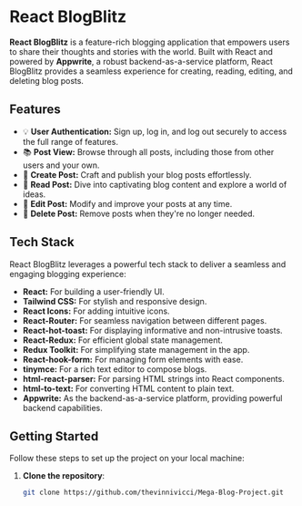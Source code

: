 # React BlogBlitz

**React BlogBlitz** is a feature-rich blogging application that empowers users to share their thoughts and stories with the world. Built with React and powered by **Appwrite**, a robust backend-as-a-service platform, React BlogBlitz provides a seamless experience for creating, reading, editing, and deleting blog posts.

## Features

- 💡 **User Authentication:** Sign up, log in, and log out securely to access the full range of features.
- 📚 **Post View:** Browse through all posts, including those from other users and your own.
- 📝 **Create Post:** Craft and publish your blog posts effortlessly.
- 📝 **Read Post:** Dive into captivating blog content and explore a world of ideas.
- 📝 **Edit Post:** Modify and improve your posts at any time.
- 📝 **Delete Post:** Remove posts when they're no longer needed.

## Tech Stack

React BlogBlitz leverages a powerful tech stack to deliver a seamless and engaging blogging experience:

- **React:** For building a user-friendly UI.
- **Tailwind CSS:** For stylish and responsive design.
- **React Icons:** For adding intuitive icons.
- **React-Router:** For seamless navigation between different pages.
- **React-hot-toast:** For displaying informative and non-intrusive toasts.
- **React-Redux:** For efficient global state management.
- **Redux Toolkit:** For simplifying state management in the app.
- **React-hook-form:** For managing form elements with ease.
- **tinymce:** For a rich text editor to compose blogs.
- **html-react-parser:** For parsing HTML strings into React components.
- **html-to-text:** For converting HTML content to plain text.
- **Appwrite:** As the backend-as-a-service platform, providing powerful backend capabilities.

## Getting Started

Follow these steps to set up the project on your local machine:

1. **Clone the repository**:

   ```bash
   git clone https://github.com/thevinnivicci/Mega-Blog-Project.git

